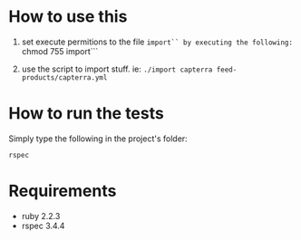 # How to use this

1. set execute permitions to the file ```import`` by executing the following:
```chmod 755 import```

2. use the script to import stuff. ie:
```./import capterra feed-products/capterra.yml```


# How to run the tests

Simply type the following in the project's folder:

```rspec```

# Requirements

* ruby 2.2.3
* rspec 3.4.4